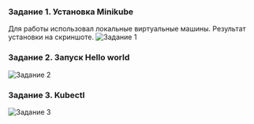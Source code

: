 ### Задание 1. Установка Minikube

Для работы использовал локальные виртуальные машины. Результат установки на скриншоте.
![Задание 1](https://github.com/shhhowtime/devops-netology-markov/tree/main/12-kubernetes-01-intro/1.png)

### Задание 2. Запуск Hello world

![Задание 2](https://github.com/shhhowtime/devops-netology-markov/tree/main/12-kubernetes-01-intro/2.png)

### Задание 3. Kubectl 

![Задание 3](https://github.com/shhhowtime/devops-netology-markov/tree/main/12-kubernetes-01-intro/3.png)